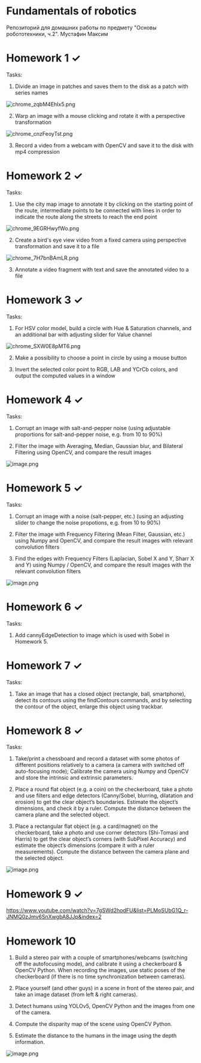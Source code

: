 # Fundamentals of robotics

Репозиторий для домашних работы по предмету "Основы робототехники, ч.2". Мустафин Максим

# Homework 1 &#10003;

Tasks:
1) Divide an image in patches and saves them to the disk as a patch with series names

![chrome_zqbM4EhIx5.png](./Images/Homework1-1.png)

2) Warp an image with a mouse clicking and rotate it with a perspective transformation

![chrome_cnzFeoyTst.png](./Images/Homework1-2.png)

3) Record a video from a webcam with OpenCV and save it to the disk with mp4 compression

# Homework 2 &#10003;

Tasks:

1) Use the city map image to annotate it by clicking on the starting point of the route, intermediate points
to be connected with lines in order to indicate the route along the streets to reach the end point 

![chrome_9EGRHwyfWo.png](./Images/Homework2-1.png)

2) Create a bird's eye view video from a fixed camera using perspective transformation and save it to a file

![chrome_7H7bnBAmLR.png](./Images/Homework2-2.png)

3) Annotate a video fragment with text and save the annotated video to a file

# Homework 3 &#10003;

Tasks:
1) For HSV color model, build a circle with Hue & Saturation channels, and an additional bar with adjusting slider for Value
channel

![chrome_SXW0E8pMT6.png](./Images/Homework3-1.png)

2) Make a possibility to choose a point in circle by using a mouse button

3) Invert the selected color point to RGB, LAB and YCrCb colors, and output the computed values in a window

# Homework 4 &#10003;

Tasks:
1) Corrupt an image with salt-and-pepper noise (using adjustable proportions for salt-and-pepper noise, e.g. from 10 to 90%)

2) Filter the image with Averaging, Median, Gaussian blur, and Bilateral Filtering using OpenCV, and compare the result images 

![image.png](./Images/Homework4-1.png)

# Homework 5 &#10003;

Tasks:
1) Corrupt an image with a noise (salt-pepper, etc.) (using an adjusting slider to change the noise propotions, e.g. from 10 to 90%)

2) Filter the image with Frequency Filtering (Mean Filter, Gaussian, etc.) using Numpy and OpenCV, and compare the result
images with relevant convolution filters

3) Find the edges with Frequency Filters (Laplacian, Sobel X and Y, Sharr X and Y) using Numpy / OpenCV, and compare the
result images with the relevant convolution filters 

![image.png](./Images/Homework5-1.png)

# Homework 6 &#10003;

Tasks:
1) Add cannyEdgeDetection to image which is used with Sobel in Homework 5.

# Homework 7 &#10003;

Tasks:
1) Take an image that has a closed object (rectangle, ball, smartphone), detect its contours using the findContours commands, and by selecting the contour of the object, enlarge this object using trackbar.

# Homework 8 &#10003;

Tasks:
1) Take/print a chessboard and record a dataset with some photos of different positions relatively to a camera (a camera with
switched off auto-focusing mode); Calibrate the camera using Numpy and OpenCV and store the intrinsic and extrinsic
parameters.

2) Place a round flat object (e.g. a coin) on the checkerboard, take a photo and use filters and edge detectors (Canny/Sobel,
blurring, dilatation and erosion) to get the clear object’s boundaries. Estimate the object’s dimensions, and check it by a ruler.
Compute the distance between the camera plane and the selected object.

3) Place a rectangular flat object (e.g. a card/magnet) on the checkerboard, take a photo and use corner detectors (Shi-Tomasi
and Harris) to get the clear object’s corners (with SubPixel Accuracy) and estimate the object’s dimensions (compare it with a
ruler measurements). Compute the distance between the camera plane and the selected object.

![image.png](./Images/Homework8.png)

# Homework 9 &#10003;

https://www.youtube.com/watch?v=7gSWd2hodFU&list=PLMoSUbG1Q_r-JNMQ0zJmv6SnXwgbA8JJp&index=2

# Homework 10

1) Build a stereo pair with a couple of smartphones/webcams (switching off the autofocusing mode), and calibrate it using a
checkerboard & OpenCV Python. When recording the images, use static poses of the checkerboard (if there is no time
synchronization between cameras).

2) Place yourself (and other guys) in a scene in front of the stereo pair, and take an image dataset (from left & right cameras).

3) Detect humans using YOLOv5, OpenCV Python and the images from one of the camera.

4) Compute the disparity map of the scene using OpenCV Python.

5) Estimate the distance to the humans in the image using the depth information.

![image.png](./Images/Homework10-1.png)
